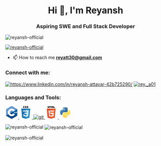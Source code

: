 <h1 align="center">Hi 👋, I'm Reyansh</h1>
<h3 align="center">Aspiring SWE and Full Stack Developer</h3>

<p align="left"> <img src="https://komarev.com/ghpvc/?username=reyansh-official&label=Profile%20views&color=0e75b6&style=flat" alt="reyansh-official" /> </p>

<p align="left"> <a href="https://github.com/ryo-ma/github-profile-trophy"><img src="https://github-profile-trophy.vercel.app/?username=reyansh-official" alt="reyansh-official" /></a> </p>

- 📫 How to reach me **reyatt30@gmail.com**

<h3 align="left">Connect with me:</h3>
<p align="left">
<a href="https://linkedin.com/in/https://www.linkedin.com/in/reyansh-attavar-42b725290/" target="blank"><img align="center" src="https://raw.githubusercontent.com/rahuldkjain/github-profile-readme-generator/master/src/images/icons/Social/linked-in-alt.svg" alt="https://www.linkedin.com/in/reyansh-attavar-42b725290/" height="30" width="40" /></a>
<a href="https://instagram.com/rey._a01" target="blank"><img align="center" src="https://raw.githubusercontent.com/rahuldkjain/github-profile-readme-generator/master/src/images/icons/Social/instagram.svg" alt="rey._a01" height="30" width="40" /></a>
</p>

<h3 align="left">Languages and Tools:</h3>
<p align="left"> <a href="https://www.w3schools.com/cpp/" target="_blank" rel="noreferrer"> <img src="https://raw.githubusercontent.com/devicons/devicon/master/icons/cplusplus/cplusplus-original.svg" alt="cplusplus" width="40" height="40"/> </a> <a href="https://www.w3schools.com/css/" target="_blank" rel="noreferrer"> <img src="https://raw.githubusercontent.com/devicons/devicon/master/icons/css3/css3-original-wordmark.svg" alt="css3" width="40" height="40"/> </a> <a href="https://git-scm.com/" target="_blank" rel="noreferrer"> <img src="https://www.vectorlogo.zone/logos/git-scm/git-scm-icon.svg" alt="git" width="40" height="40"/> </a> <a href="https://www.w3.org/html/" target="_blank" rel="noreferrer"> <img src="https://raw.githubusercontent.com/devicons/devicon/master/icons/html5/html5-original-wordmark.svg" alt="html5" width="40" height="40"/> </a> <a href="https://www.python.org" target="_blank" rel="noreferrer"> <img src="https://raw.githubusercontent.com/devicons/devicon/master/icons/python/python-original.svg" alt="python" width="40" height="40"/> </a> </p>

<p><img align="left" src="https://github-readme-stats.vercel.app/api/top-langs?username=reyansh-official&show_icons=true&locale=en&layout=compact" alt="reyansh-official" /></p>

<p>&nbsp;<img align="center" src="https://github-readme-stats.vercel.app/api?username=reyansh-official&show_icons=true&locale=en" alt="reyansh-official" /></p>

<p><img align="center" src="https://github-readme-streak-stats.herokuapp.com/?user=reyansh-official&" alt="reyansh-official" /></p>
